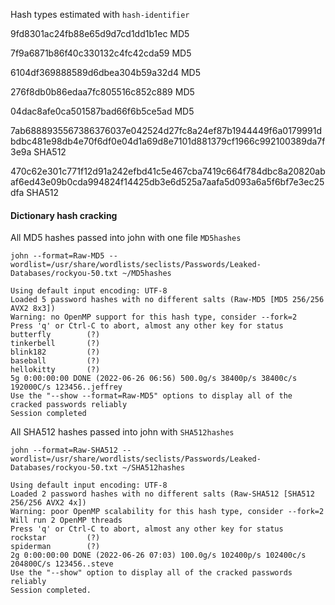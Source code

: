 Hash types estimated with `hash-identifier`

9fd8301ac24fb88e65d9d7cd1dd1b1ec
MD5

7f9a6871b86f40c330132c4fc42cda59
MD5

6104df369888589d6dbea304b59a32d4
MD5

276f8db0b86edaa7fc805516c852c889
MD5

04dac8afe0ca501587bad66f6b5ce5ad
MD5

7ab6888935567386376037e042524d27fc8a24ef87b1944449f6a0179991dbdbc481e98db4e70f6df0e04d1a69d8e7101d881379cf1966c992100389da7f3e9a
SHA512

470c62e301c771f12d91a242efbd41c5e467cba7419c664f784dbc8a20820abaf6ed43e09b0cda994824f14425db3e6d525a7aafa5d093a6a5f6bf7e3ec25dfa
SHA512

#### Dictionary hash cracking

All MD5 hashes passed into john with one file `MD5hashes`  

`john --format=Raw-MD5 --wordlist=/usr/share/wordlists/seclists/Passwords/Leaked-Databases/rockyou-50.txt ~/MD5hashes`
```
Using default input encoding: UTF-8
Loaded 5 password hashes with no different salts (Raw-MD5 [MD5 256/256 AVX2 8x3])
Warning: no OpenMP support for this hash type, consider --fork=2
Press 'q' or Ctrl-C to abort, almost any other key for status
butterfly        (?)     
tinkerbell       (?)     
blink182         (?)     
baseball         (?)     
hellokitty       (?)     
5g 0:00:00:00 DONE (2022-06-26 06:56) 500.0g/s 38400p/s 38400c/s 192000C/s 123456..jeffrey
Use the "--show --format=Raw-MD5" options to display all of the cracked passwords reliably
Session completed
```

All SHA512 hashes passed into john with `SHA512hashes`

`john --format=Raw-SHA512 --wordlist=/usr/share/wordlists/seclists/Passwords/Leaked-Databases/rockyou-50.txt ~/SHA512hashes`
```
Using default input encoding: UTF-8
Loaded 2 password hashes with no different salts (Raw-SHA512 [SHA512 256/256 AVX2 4x])
Warning: poor OpenMP scalability for this hash type, consider --fork=2
Will run 2 OpenMP threads
Press 'q' or Ctrl-C to abort, almost any other key for status
rockstar         (?)     
spiderman        (?)     
2g 0:00:00:00 DONE (2022-06-26 07:03) 100.0g/s 102400p/s 102400c/s 204800C/s 123456..steve
Use the "--show" option to display all of the cracked passwords reliably
Session completed.
```
